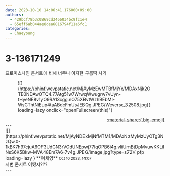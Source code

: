 ```yaml
---
date: 2023-10-10 14:06:41.176000+09:00
authors:
  - 429bcf78b3c0869cd3466034bc9fc1e4
  - 65eff6ab044ae8dea6816794f11a6fc1
categories:
  - Chaeyoung
---
```


# 3-136171249

<div class="post-container" markdown="1">
<div class="content-container md-sidebar__scrollwrap" markdown="1">

프로미스나인 콘서트에 비해 너무나 이지한 구름떡 사기
<figure markdown="1">
![](https://phinf.wevpstatic.net/MjAyMzEwMTBfMjYx/MDAxNjk2OTE0NDAwOTQ4.77Atg51w7WrwqWwugrw7vUyn-tHyeNE8v1yO9RA13cgg.nO75XBvtWzhBEbMI-WsCThtNiEup4taABdcFmUsJEBQg.JPEG/Weverse_32508.jpg){ loading=lazy onclick="openFullscreen(this)"}
</figure>


</div>
</div>

<div style="text-align: right;" markdown="1">
<a href="https://weverse.io/fromis9/fanpost/3-136171249" style="text-align: right;">:material-share:{.big-emoji}</a>
</div>
---

<div class="comments-container md-sidebar__scrollwrap" markdown="1">
<div class="comment" markdown="1">
<div class='id-container' markdown="1">
![](https://phinf.wevpstatic.net/MjAyNDExMjNfMTM1/MDAxNzMyMzUyOTg3NzQw.0-1kBK7h97cjuA6OF3UdGN3rVOdUNEpwj77IqOPB6i4g.vliiUmBtDpMvuwKKLiINsS6K5Bkw-MVA48Em7A6-7v4g.JPEG/image.jpg?type=s72){ pfp loading=lazy }
**<span class="artist">이채영</span>** <small>Oct 10 2023, 14:07</small><br>
</div>
<div class='comment-body' markdown="1">
저번 콘서트 어땠지???
</div>
</div>
</div>
---
